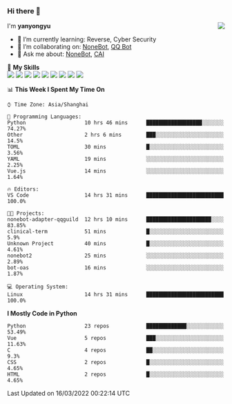 ### Hi there 👋

<a href="#">
  <img align="right" src="https://github-readme-stats.vercel.app/api?username=yanyongyu&count_private=true&show_icons=true&bg_color=15,f2f7fd,E0EAFC" />
</a>

I'm **yanyongyu**

- 🌱 I’m currently learning: Reverse, Cyber Security
- 👯 I’m collaborating on: [NoneBot](https://github.com/nonebot), [QQ Bot](https://github.com/Mrs4s/go-cqhttp)
- 💬 Ask me about: [NoneBot](https://github.com/nonebot), [CAI](https://github.com/cscs181/CAI)

🌟 **My Skills**  
![](https://img.shields.io/badge/-Python-3e74a2?style=flat-square&logo=Python&logoColor=fff)
![](https://img.shields.io/badge/-Node.js-339933?style=flat-square&logo=Node.js&logoColor=fff)
![](https://img.shields.io/badge/-Vue-4fc08d?style=flat-square&logo=Vue.js&logoColor=fff)
![](https://img.shields.io/badge/-React-2d98ce?style=flat-square&logo=React&logoColor=fff)
![](https://img.shields.io/badge/-Docker-2496ED?style=flat-square&logo=Docker&logoColor=fff)
![](https://img.shields.io/badge/-Linux-000000?style=flat-square&logo=Linux&logoColor=fff)
![](https://img.shields.io/badge/-MySQL-4479A1?style=flat-square&logo=MySQL&logoColor=fff)
![](https://img.shields.io/badge/-Redis-DC382D?style=flat-square&logo=Redis&logoColor=fff)
![](https://img.shields.io/badge/-MongoDB-47A248?style=flat-square&logo=MongoDB&logoColor=fff)

<!--START_SECTION:waka-->
📊 **This Week I Spent My Time On** 

```text
⌚︎ Time Zone: Asia/Shanghai

💬 Programming Languages: 
Python                   10 hrs 46 mins      ██████████████████░░░░░░░   74.27% 
Other                    2 hrs 6 mins        ███░░░░░░░░░░░░░░░░░░░░░░   14.5% 
TOML                     30 mins             █░░░░░░░░░░░░░░░░░░░░░░░░   3.56% 
YAML                     19 mins             ░░░░░░░░░░░░░░░░░░░░░░░░░   2.25% 
Vue.js                   14 mins             ░░░░░░░░░░░░░░░░░░░░░░░░░   1.64%

🔥 Editors: 
VS Code                  14 hrs 31 mins      █████████████████████████   100.0%

🐱‍💻 Projects: 
nonebot-adapter-qqguild  12 hrs 10 mins      █████████████████████░░░░   83.85% 
clinical-term            51 mins             █░░░░░░░░░░░░░░░░░░░░░░░░   5.9% 
Unknown Project          40 mins             █░░░░░░░░░░░░░░░░░░░░░░░░   4.61% 
nonebot2                 25 mins             ░░░░░░░░░░░░░░░░░░░░░░░░░   2.89% 
bot-oas                  16 mins             ░░░░░░░░░░░░░░░░░░░░░░░░░   1.87%

💻 Operating System: 
Linux                    14 hrs 31 mins      █████████████████████████   100.0%

```

**I Mostly Code in Python** 

```text
Python                   23 repos            █████████████░░░░░░░░░░░░   53.49% 
Vue                      5 repos             ███░░░░░░░░░░░░░░░░░░░░░░   11.63% 
C                        4 repos             ██░░░░░░░░░░░░░░░░░░░░░░░   9.3% 
CSS                      2 repos             █░░░░░░░░░░░░░░░░░░░░░░░░   4.65% 
HTML                     2 repos             █░░░░░░░░░░░░░░░░░░░░░░░░   4.65%

```



 Last Updated on 16/03/2022 00:22:14 UTC
<!--END_SECTION:waka-->
